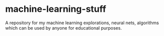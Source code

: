 # machine-learning-stuff

A repository for my machine learning explorations, neural nets, algorithms  which can be used by anyone for educational purposes. 
